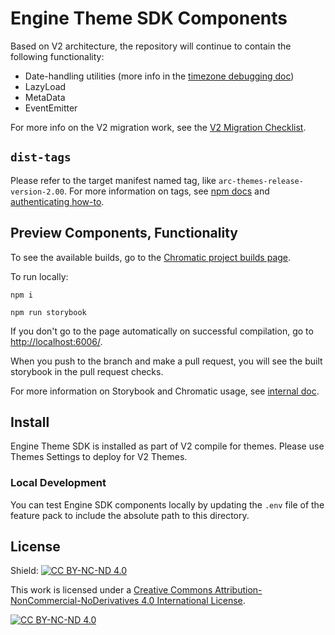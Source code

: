 # Engine Theme SDK Components

Based on V2 architecture, the repository will continue to contain the following functionality:

- Date-handling utilities (more info in the [timezone debugging doc](./debugging-timezone-postinstall-dates.md))
- LazyLoad
- MetaData
- EventEmitter

For more info on the V2 migration work, see the [V2 Migration Checklist](https://arcpublishing.atlassian.net/wiki/spaces/TI/pages/3106243821/Converting+a+v1+block+to+v2+architecture).

## `dist-tags`

Please refer to the target manifest named tag, like `arc-themes-release-version-2.00`. For more information on tags, see [npm docs](https://docs.npmjs.com/cli/v8/commands/npm-dist-tag) and [authenticating how-to](https://arcpublishing.atlassian.net/wiki/spaces/TI/pages/3336536144/Create+an+.npmrc+with+GitHub+Personal+Access+Token).

## Preview Components, Functionality

To see the available builds, go to the [Chromatic project builds page](https://www.chromatic.com/builds?appId=5eed0506faad4f0022fedf95).

To run locally:

`npm i`

`npm run storybook`

If you don't go to the page automatically on successful compilation, go to [http://localhost:6006/](http://localhost:6006/).

When you push to the branch and make a pull request, you will see the built storybook in the pull request checks.

For more information on Storybook and Chromatic usage, see [internal doc](https://arcpublishing.atlassian.net/wiki/spaces/TI/pages/2341536211/Arc+Themes+Blocks+Storybook).

## Install

Engine Theme SDK is installed as part of V2 compile for themes. Please use Themes Settings to deploy for V2 Themes.

### Local Development

You can test Engine SDK components locally by updating the `.env` file of the feature pack to include the absolute path to this directory.

## License

Shield: [![CC BY-NC-ND 4.0][cc-by-shield]][cc-by-nc-nd]

This work is licensed under a
[Creative Commons Attribution-NonCommercial-NoDerivatives 4.0 International License][cc-by-nc-nd].

[![CC BY-NC-ND 4.0][cc-by-image]][cc-by-nc-nd]

[cc-by-nc-nd]: https://creativecommons.org/licenses/by-nc-nd/4.0/
[cc-by-image]: https://licensebuttons.net/l/by-nc-nd/3.0/88x31.png
[cc-by-shield]: https://img.shields.io/badge/License-CC%20BY--NC--ND%204.0-lightgrey.svg
